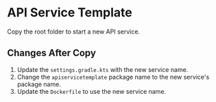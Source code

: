 # API Service Template

Copy the root folder to start a new API service. 

## Changes After Copy

1. Update the `settings.gradle.kts` with the new service name.
1. Change the `apiservicetemplate` package name to the new service's package name.
1. Update the `Dockerfile` to use the new service name.